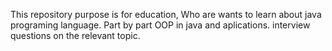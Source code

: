 This repository purpose is for education,
Who are wants to learn about java programing language.
Part by part OOP in java and aplications.
interview questions on the relevant topic.
